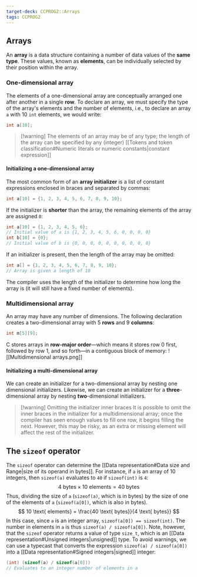 ```yaml
---
target-deck: CCPROG2::Arrays
tags: CCPROG2
---
```


## Arrays

An **array** is a data structure containing a number of data values of the **same type**. These values, known as **elements**, can be individually selected by their position within the array.
<!--ID: 1708357755028-->

### One-dimensional array

The elements of a one-dimensional array are conceptually arranged one after another in a single **row**. To declare an array, we must specify the type of the array's elements and the number of elements, i.e., to declare an array `a` with 10 `int` elements, we would write:
```c
int a[10];
```
>[!warning] The elements of an array may be of any type; the length of the array can be specified by any (integer) [[Tokens and token classification#Numeric literals or numeric constants|constant expression]]
<!--ID: 1708357755034-->

#### Initializing a one-dimensional array

The most common form of an **array initializer** is a list of constant expressions enclosed in braces and separated by commas:
```c
int a[10] = {1, 2, 3, 4, 5, 6, 7, 8, 9, 10};
```
If the initializer  is **shorter** than the array, the remaining elements of the array are assigned `0`:
```c
int a[10] = {1, 2, 3, 4, 5, 6};
// Initial value of a is {1, 2, 3, 4, 5, 6, 0, 0, 0, 0}
int b[10] = {0};
// Initial value of b is {0, 0, 0, 0, 0, 0, 0, 0, 0, 0}
```
If an initializer is present, then the length of the array may be omitted:
```c
int a[] = {1, 2, 3, 4, 5, 6, 7, 8, 9, 10};
// Array is given a length of 10
```
The compiler uses the length of the initializer to determine how long the array is (it will still have a fixed number of elements).
<!--ID: 1708431852483-->


### Multidimensional array

An array may have any number of dimensions. The following declaration creates a two-dimensional array with 5 **rows** and 9 **columns**:
```c
int m[5][9];
```
C stores arrays in **row-major order**—which means it stores row 0 first, followed by row 1, and so forth—in a contiguous block of memory:
![[Multidimensional arrays.png]]
<!--ID: 1708357755038-->

#### Initializing a multi-dimensional array

We can create an initializer for a two-dimensional array by nesting one dimensional initializers. Likewise, we can create an initializer for a **three**-dimensional array by nesting **two**-dimensional initializers.
>[!warning] Omitting the initializer inner braces
>It is possible to omit the inner braces in the initializer for a multidimensional array; once the compiler has seen enough values to fill one row, it begins filling the next. However, this may be risky, as an extra or missing element will affect the rest of the initializer.
<!--ID: 1708431852494-->


## The `sizeof` operator

The `sizeof` operator can determine the [[Data representation#Data size and Range|size of its operand in bytes]]. For instance, if `a` is an array of 10 integers, then `sizeof(a)` evaluates to `40` if `sizeof(int)` is `4`:
$$
4 \text{ bytes} \times 10 \text{ elements} = 40 \text{ bytes}
$$
Thus, dividing the size of `a` (`sizeof(a)`, which is in bytes) by the size of one of the elements of `a` (`sizeof(a[0])`, which is also in bytes).
$$
10 \text{ elements} = \frac{40 \text{ bytes}}{4 \text{ bytes}}
$$
In this case, since `a` is an integer array, `sizeof(a[0]) == sizeof(int)`. The number in elements in `a` is thus `sizeof(a) / sizeof(a[0])`. Note, however, that the `sizeof` operator returns a value of type `size_t`, which is an [[Data representation#Unsigned integers|unsigned]] type. To avoid warnings, we can use a typecast that converts the expression `sizeof(a) / sizeof(a[0])` into a [[Data representation#Signed integers|signed]] integer:
```c
(int) (sizeof(a) / sizeof(a[0]))
// Evaluates to an integer number of elements in a
```
<!--ID: 1708431852499-->
